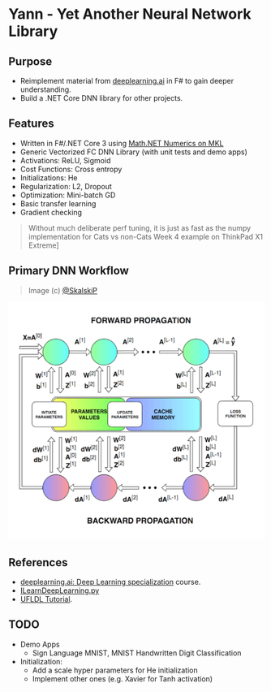 # Yann - Yet Another Neural Network Library

## Purpose

- Reimplement material from [deeplearning.ai](https://www.deeplearning.ai/) in F# to gain deeper understanding.
- Build a .NET Core DNN library for other projects.

## Features

- Written in F#/.NET Core 3 using [Math.NET Numerics on MKL](https://numerics.mathdotnet.com/) 
- Generic Vectorized FC DNN Library (with unit tests and demo apps)
- Activations: ReLU, Sigmoid
- Cost Functions: Cross entropy
- Initializations: He
- Regularization: L2, Dropout
- Optimization: Mini-batch GD
- Basic transfer learning
- Gradient checking

> Without much deliberate perf tuning, it is just as fast as the numpy implementation for Cats vs non-Cats Week 4 example on ThinkPad X1 Extreme]

## Primary DNN Workflow

> Image (c) [@SkalskiP](https://github.com/SkalskiP/ILearnDeepLearning.py/tree/master/01_mysteries_of_neural_networks/03_numpy_neural_net)

![Deep Neural Network Workflow](./content/images/DNNWorkflow.gif "Deep Neural Network Workflow")

## References

- [deeplearning.ai: Deep Learning specialization](https://www.deeplearning.ai/) course.
- [ILearnDeepLearning.py](https://github.com/SkalskiP/ILearnDeepLearning.py/tree/master/01_mysteries_of_neural_networks/03_numpy_neural_net)
- [UFLDL Tutorial](http://ufldl.stanford.edu/tutorial/).

## TODO

- Demo Apps
  - Sign Language MNIST, MNIST Handwritten Digit Classification
- Initialization:
  - Add a scale hyper parameters for He initialization
  - Implement other ones (e.g. Xavier for Tanh activation)
